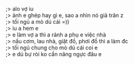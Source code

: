 ;> alo vợ iu<br>
;> ảnh e ghép hay gì e, sao a nhìn nó giả trân z<br>
;> tối ngủ a mò dú cái =))<br>
;> iu a hem e<br>
;> e làm vợ a thì a rảnh a phụ e việc nhà<br>
;> nấu cơm, lau nhà, giặt đồ, phơi đồ thì a làm đc<br>
;> tối ngủ chung cho mò dú cái coi e<br>
;> e dú bự ròi ko cần nâng ngực đâu e
